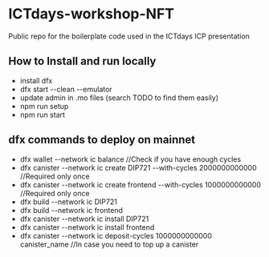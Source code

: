 # ICTdays-workshop-NFT
Public repo for the boilerplate code used in the ICTdays ICP presentation


## How to Install and run locally
- install dfx
- dfx start --clean --emulator
- update admin in .mo files (search TODO to find them easily)
- npm run setup
- npm run start

## dfx commands to deploy on mainnet
- dfx wallet --network ic balance //Check if you have enough cycles
- dfx canister --network ic create DIP721 --with-cycles 2000000000000 //Required only once
- dfx canister --network ic create frontend --with-cycles 1000000000000 //Required only once
- dfx build --network ic DIP721
- dfx build --network ic frontend
- dfx canister --network ic install DIP721
- dfx canister --network ic install frontend
- dfx canister --network ic deposit-cycles 1000000000000 canister_name //In case you need to top up a canister